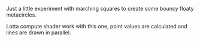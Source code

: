 Just a little experiment with marching squares to create some bouncy floaty metacircles.

Lotta compute shader work with this one, point values are calculated and lines are drawn in parallel.

